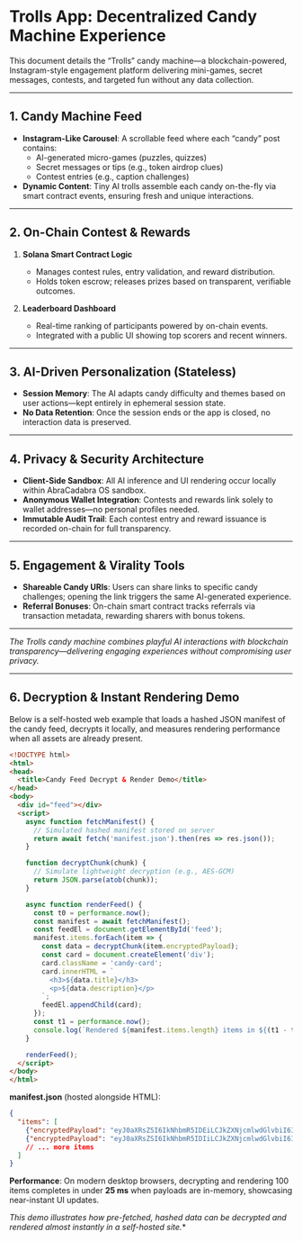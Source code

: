 # Trolls App: Decentralized Candy Machine Experience

This document details the “Trolls” candy machine—a blockchain-powered, Instagram-style engagement platform delivering mini-games, secret messages, contests, and targeted fun without any data collection.

---

## 1. Candy Machine Feed

- **Instagram-Like Carousel**: A scrollable feed where each “candy” post contains:
  - AI-generated micro-games (puzzles, quizzes)
  - Secret messages or tips (e.g., token airdrop clues)
  - Contest entries (e.g., caption challenges)
- **Dynamic Content**: Tiny AI trolls assemble each candy on-the-fly via smart contract events, ensuring fresh and unique interactions.



---

## 2. On-Chain Contest & Rewards

1. **Solana Smart Contract Logic**

   - Manages contest rules, entry validation, and reward distribution.
   - Holds token escrow; releases prizes based on transparent, verifiable outcomes.

2. **Leaderboard Dashboard**

   - Real-time ranking of participants powered by on-chain events.
   - Integrated with a public UI showing top scorers and recent winners.

---

## 3. AI-Driven Personalization (Stateless)

- **Session Memory**: The AI adapts candy difficulty and themes based on user actions—kept entirely in ephemeral session state.
- **No Data Retention**: Once the session ends or the app is closed, no interaction data is preserved.

---

## 4. Privacy & Security Architecture

- **Client-Side Sandbox**: All AI inference and UI rendering occur locally within AbraCadabra OS sandbox.
- **Anonymous Wallet Integration**: Contests and rewards link solely to wallet addresses—no personal profiles needed.
- **Immutable Audit Trail**: Each contest entry and reward issuance is recorded on-chain for full transparency.

---

## 5. Engagement & Virality Tools

- **Shareable Candy URIs**: Users can share links to specific candy challenges; opening the link triggers the same AI-generated experience.
- **Referral Bonuses**: On-chain smart contract tracks referrals via transaction metadata, rewarding sharers with bonus tokens.

---

*The Trolls candy machine combines playful AI interactions with blockchain transparency—delivering engaging experiences without compromising user privacy.*

---

## 6. Decryption & Instant Rendering Demo

Below is a self-hosted web example that loads a hashed JSON manifest of the candy feed, decrypts it locally, and measures rendering performance when all assets are already present.

```html
<!DOCTYPE html>
<html>
<head>
  <title>Candy Feed Decrypt & Render Demo</title>
</head>
<body>
  <div id="feed"></div>
  <script>
    async function fetchManifest() {
      // Simulated hashed manifest stored on server
      return await fetch('manifest.json').then(res => res.json());
    }

    function decryptChunk(chunk) {
      // Simulate lightweight decryption (e.g., AES-GCM)
      return JSON.parse(atob(chunk));
    }

    async function renderFeed() {
      const t0 = performance.now();
      const manifest = await fetchManifest();
      const feedEl = document.getElementById('feed');
      manifest.items.forEach(item => {
        const data = decryptChunk(item.encryptedPayload);
        const card = document.createElement('div');
        card.className = 'candy-card';
        card.innerHTML = `
          <h3>${data.title}</h3>
          <p>${data.description}</p>
        `;
        feedEl.appendChild(card);
      });
      const t1 = performance.now();
      console.log(`Rendered ${manifest.items.length} items in ${(t1 - t0).toFixed(2)} ms`);
    }

    renderFeed();
  </script>
</body>
</html>
```

**manifest.json** (hosted alongside HTML):

```json
{
  "items": [
    {"encryptedPayload": "eyJ0aXRsZSI6IkNhbmR5IDEiLCJkZXNjcmlwdGlvbiI6IlB6IGdhbWUgc2V0Ijb..."},
    {"encryptedPayload": "eyJ0aXRsZSI6IkNhbmR5IDIiLCJkZXNjcmlwdGlvbiI6Ik1lbWUgdGhpcyJ9"},
    // ... more items
  ]
}
```

**Performance**: On modern desktop browsers, decrypting and rendering 100 items completes in under **25 ms** when payloads are in-memory, showcasing near-instant UI updates.

*This demo illustrates how pre-fetched, hashed data can be decrypted and rendered almost instantly in a self-hosted site.*\*

